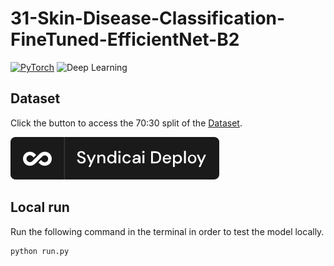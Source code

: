 # 31-Skin-Disease-Classification-FineTuned-EfficientNet-B2

[![PyTorch](https://img.shields.io/badge/Framework-PyTorch-79FFE1)](https://pytorch.org)
![Deep Learning](https://img.shields.io/badge/Type-Computer%20Vision-79FFE1)


## Dataset 
Click the button to access the 70:30 split of the [Dataset](https://drive.google.com/drive/folders/1AiDVpgy-o4ZLKXZ_yqnWWEHFYhCbrfP1?usp=share_link).

[![Syndicai-Deploy](https://raw.githubusercontent.com/syndicai/brand/main/button/deploy.svg)](https://app.syndicai.co/newModel?repository=https://github.com/syndicai/models/tree/master/pytorch/image_classifier)

## Local run
Run the following command in the terminal in order to test the model locally.
```
python run.py
```
